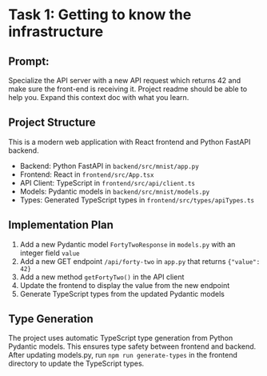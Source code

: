 # Task 1: Getting to know the infrastructure

## Prompt:
Specialize the API server with a new API request which returns 42 and make sure the front-end is receiving it.  Project readme should be able to help you. Expand this context doc with what you learn.  

## Project Structure
This is a modern web application with React frontend and Python FastAPI backend.

- Backend: Python FastAPI in `backend/src/mnist/app.py`
- Frontend: React in `frontend/src/App.tsx`
- API Client: TypeScript in `frontend/src/api/client.ts`
- Models: Pydantic models in `backend/src/mnist/models.py`
- Types: Generated TypeScript types in `frontend/src/types/apiTypes.ts`

## Implementation Plan

1. Add a new Pydantic model `FortyTwoResponse` in `models.py` with an integer field `value`
2. Add a new GET endpoint `/api/forty-two` in `app.py` that returns `{"value": 42}`
3. Add a new method `getFortyTwo()` in the API client
4. Update the frontend to display the value from the new endpoint
5. Generate TypeScript types from the updated Pydantic models

## Type Generation
The project uses automatic TypeScript type generation from Python Pydantic models.
This ensures type safety between frontend and backend. After updating models.py,
run `npm run generate-types` in the frontend directory to update the TypeScript types.
